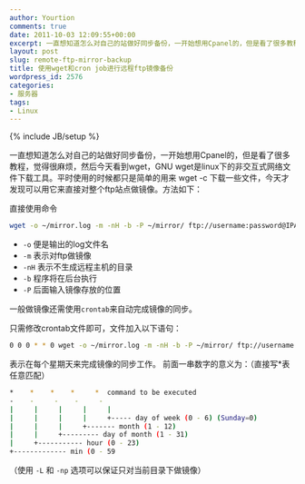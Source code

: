 ```yaml
---
author: Yourtion
comments: true
date: 2011-10-03 12:09:55+00:00
excerpt: 一直想知道怎么对自己的站做好同步备份，一开始想用Cpanel的，但是看了很多教程，觉得很麻烦，然后今天看到wget，GNU wget是linux下的非交互式网络文件下载工具。
layout: post
slug: remote-ftp-mirror-backup
title: 使用wget和cron job进行远程ftp镜像备份
wordpress_id: 2576
categories:
- 服务器
tags:
- Linux
---
```

{% include JB/setup %}

一直想知道怎么对自己的站做好同步备份，一开始想用Cpanel的，但是看了很多教程，觉得很麻烦，然后今天看到wget，GNU wget是linux下的非交互式网络文件下载工具。平时使用的时候都只是简单的用来 wget -c 下载一些文件，今天才发现可以用它来直接对整个ftp站点做镜像。方法如下：

直接使用命令

```bash
wget -o ~/mirror.log -m -nH -b -P ~/mirror/ ftp://username:password@IPAddress/*
```

* ```-o``` 便是输出的log文件名
* ```-m``` 表示对ftp做镜像
* ```-nH``` 表示不生成远程主机的目录
* ```-b``` 程序将在后台执行
* ```-P``` 后面输入镜像存放的位置

一般做镜像还需使用```crontab```来自动完成镜像的同步。

只需修改crontab文件即可，文件加入以下语句：

```bash
0 0 0 * * 0 wget -o ~/mirror.log -m -nH -b -P ~/mirror/ ftp://username:password@IPAddress/*
```

表示在每个星期天来完成镜像的同步工作。 前面一串数字的意义为：（直接写*表任意匹配）

```bash
*    *    *    *     *  command to be executed
-    -     -    -     -
|     |     |     |     |
|     |     |     |     +----- day of week (0 - 6) (Sunday=0)
|     |     |     +------- month (1 - 12)
|     |     +--------- day of month (1 - 31)
|     +----------- hour (0 - 23)
+------------- min (0 - 59
```


（使用 ```-L``` 和 ```-np``` 选项可以保证只对当前目录下做镜像）
